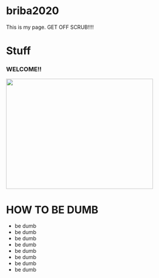 # briba2020
This is my page. GET OFF SCRUB!!!!
<!DOCTYPE html>
<html>
  <head>
    <h1>Stuff</h1>
  </head>
  <body>
    <h3>
      WELCOME!!
    </h3>
    <a href="https://www.publix.com/">
      <img src="https://pizzabottle.com/wp-content/uploads/2017/05/Screen_Shot_2017-05-03_at_2.56.29_PM_tvcewo-1-758x398.jpg" width="400px"height="300px"> </a>
    <h1> HOW TO BE DUMB</h1>
    <ul>
      <li>be dumb</li><li>be dumb</li><li>be dumb</li><li>be dumb</li>      <li>be dumb</li><li>be dumb</li><li>be dumb</li><li>be dumb</li>
    </ul>
    </html>
